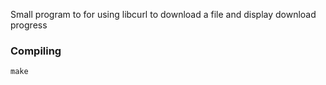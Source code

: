 Small program to for using libcurl to download a file and display download progress

### Compiling

`make`
